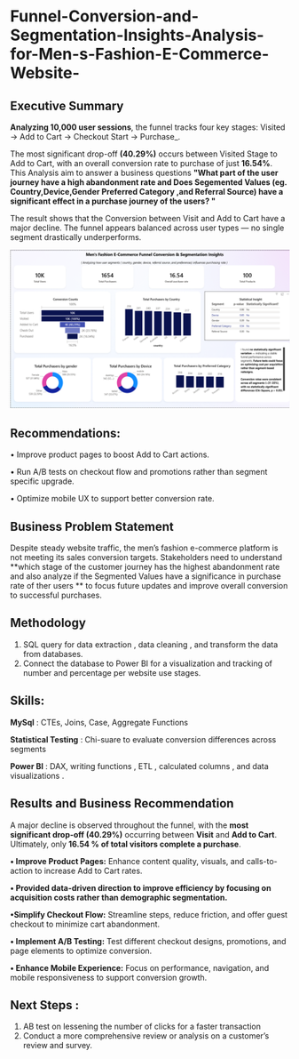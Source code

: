 # Funnel-Conversion-and-Segmentation-Insights-Analysis-for-Men-s-Fashion-E-Commerce-Website-

## **Executive Summary**


**Analyzing 10,000 user sessions**, the funnel tracks four key stages: Visited → Add to Cart → Checkout Start → Purchase_.

The most significant drop-off  **(40.29%)** occurs between Visited Stage to Add to Cart, with an overall conversion rate to purchase of just **16.54%**.
This Analysis aim to answer a business questions **"What part of the user journey have a high abandonment rate and Does Segemented Values (eg. Country,Device,Gender Preferred Category ,and Referral Source) have a significant effect in a purchase journey of the users? "**

The result shows that the Conversion between Visit and Add to Cart have a major decline. The funnel appears balanced across user types — no single segment drastically underperforms.

![](https://github.com/ericrullepada/Funnel-Conversion-and-Segmentation-Insights-Analysis-for-Men-s-Fashion-E-Commerce-Website-/blob/main/dashboard.png)


## **Recommendations:**

•	Improve product pages to boost Add to Cart actions.

•	Run A/B tests on checkout flow and promotions rather than segment specific upgrade.

•	Optimize mobile UX to support better conversion rate.


## **Business Problem Statement**

Despite steady website traffic, the men’s fashion e-commerce platform is not meeting its sales conversion targets. Stakeholders need to understand **which stage of the customer journey has the highest abandonment rate and also analyze if the Segmented Values have a significance in purchase rate of ther users ** to focus future updates and improve overall conversion to successful purchases.

## **Methodology**

1.	SQL query for data extraction , data cleaning , and transform the data from databases. 
2.	Connect the database to Power BI for a visualization and tracking of number and percentage per website use stages.

## **Skills:**
   
**MySql** : CTEs, Joins, Case, Aggregate Functions 

**Statistical Testing** :   Chi-suare to evaluate conversion differences across segments

**Power BI** : DAX, writing functions , ETL , calculated columns ,  and data visualizations .

## **Results and Business Recommendation**
A major decline is observed throughout the funnel, with the **most significant drop-off (40.29%)** occurring between **Visit** and **Add to Cart**. Ultimately, only **16.54 % of total visitors complete a purchase**.

**•	Improve Product Pages:** Enhance content quality, visuals, and calls-to-action to increase Add to Cart rates.

**• Provided data-driven direction to improve efficiency by focusing on acquisition costs rather than demographic segmentation.**

**•Simplify Checkout Flow:** Streamline steps, reduce friction, and offer guest checkout to minimize cart abandonment.

**•	Implement A/B Testing:** Test different checkout designs, promotions, and page elements to optimize conversion.

**•	Enhance Mobile Experience:** Focus on performance, navigation, and mobile responsiveness to support conversion growth.

## **Next Steps :**
1.	AB test on lessening the number of clicks for a faster transaction
2.	Conduct a more comprehensive review or analysis on a customer’s review and survey.





